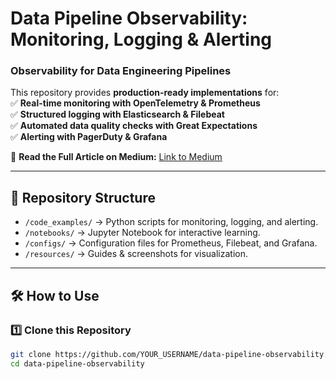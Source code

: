 # Data Pipeline Observability: Monitoring, Logging & Alerting  

### **Observability for Data Engineering Pipelines**  

This repository provides **production-ready implementations** for:  
✅ **Real-time monitoring with OpenTelemetry & Prometheus**  
✅ **Structured logging with Elasticsearch & Filebeat**  
✅ **Automated data quality checks with Great Expectations**  
✅ **Alerting with PagerDuty & Grafana**  

📖 **Read the Full Article on Medium:** [Link to Medium](#)  

---

## **📂 Repository Structure**  
- `/code_examples/` → Python scripts for monitoring, logging, and alerting.  
- `/notebooks/` → Jupyter Notebook for interactive learning.  
- `/configs/` → Configuration files for Prometheus, Filebeat, and Grafana.  
- `/resources/` → Guides & screenshots for visualization.  

---

## **🛠 How to Use**  
### **1️⃣ Clone this Repository**
```bash
git clone https://github.com/YOUR_USERNAME/data-pipeline-observability.git
cd data-pipeline-observability
